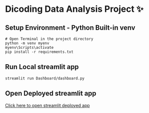 # Dicoding Data Analysis Project ✨

## Setup Environment - Python Built-in venv
```
# Open Terminal in the project directory
python -m venv myenv
myenv\Scripts\activate
pip install -r requirements.txt
```

## Run Local streamlit app
```
streamlit run Dashboard/dashboard.py
```

## Open Deployed streamlit app
[Click here to open streamlit deployed app](https://dicoding-data-analysis-project-fery-kurniawan.streamlit.app)